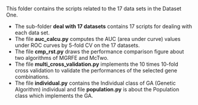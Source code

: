 This folder contains the scripts related to the 17 data sets in the Dataset One.
- The sub-folder **deal with 17 datasets** contains 17 scripts for dealing with each data set.
- The file **auc_calcu.py** computes the AUC (area under curve) values under ROC curves by 5-fold CV on the 17 datasets.
- The file **cmp_rst.py** draws the performance comparison figure about two algorithms of MGRFE and McTwo.
- The file **multi_cross_validation.py** implements the 10 times 10-fold cross validation to validate the performances of the selected gene combinations.
- The file **individual.py** contains the Individual class of GA (Genetic Algorithm) individual and file **population.py** is about the Population class which implements the GA.
